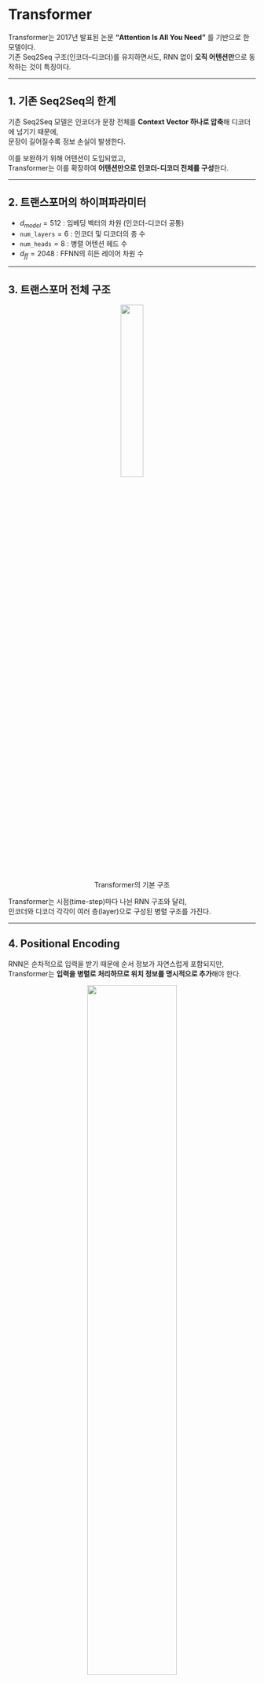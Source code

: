 # Transformer

Transformer는 2017년 발표된 논문 **“Attention Is All You Need”** 를 기반으로 한 모델이다.  
기존 Seq2Seq 구조(인코더–디코더)를 유지하면서도, RNN 없이 **오직 어텐션만**으로 동작하는 것이 특징이다.

---

## 1. 기존 Seq2Seq의 한계

기존 Seq2Seq 모델은 인코더가 문장 전체를 **Context Vector 하나로 압축**해 디코더에 넘기기 때문에,  
문장이 길어질수록 정보 손실이 발생한다.

이를 보완하기 위해 어텐션이 도입되었고,  
Transformer는 이를 확장하여 **어텐션만으로 인코더-디코더 전체를 구성**한다.

---

## 2. 트랜스포머의 하이퍼파라미터

- $d_{model} = 512$ : 임베딩 벡터의 차원 (인코더-디코더 공통)
- $\texttt{num_layers} = 6$ : 인코더 및 디코더의 층 수
- $\texttt{num_heads} = 8$ : 병렬 어텐션 헤드 수
- $d_{ff} = 2048$ : FFNN의 히든 레이어 차원 수

---

## 3. 트랜스포머 전체 구조

<div style="text-align: center;">
  <img src="./01.png" style="width:30%;"><br>
  <span>Transformer의 기본 구조</span>
</div>

Transformer는 시점(time-step)마다 나뉜 RNN 구조와 달리,  
인코더와 디코더 각각이 여러 층(layer)으로 구성된 병렬 구조를 가진다.

---

## 4. Positional Encoding

RNN은 순차적으로 입력을 받기 때문에 순서 정보가 자연스럽게 포함되지만,  
Transformer는 **입력을 병렬로 처리하므로 위치 정보를 명시적으로 추가**해야 한다.

<div style="text-align: center;">
  <img src="./02.png" style="width:60%;"><br>
  <span>위치 정보 인코딩 방식</span>
</div>

### 4.1 인코딩 공식

<div style="text-align: center;">
$PE_{(pos, 2i)} = \sin \left( \frac{pos}{10000^{2i / d_{model}}} \right)$,  
$PE_{(pos, 2i+1)} = \cos \left( \frac{pos}{10000^{2i / d_{model}}} \right)$
</div>

사인/코사인은 주기 함수이므로, **상대적인 위치 정보를 자연스럽게 표현**할 수 있다.

<div style="text-align: center;">
  <img src="./03.png" style="width:40%;"><br>
</div>

<div style="text-align: center;">
  <img src="./04.png" style="width:40%;"><br>
  <span>예시: 50단어 × 128차원</span>
</div>

---

## 5. Attention

Transformer에는 총 3가지 어텐션 메커니즘이 존재한다.

<div style="text-align: center;">
  <img src="./05.png" style="width:30%;"><br>
</div>

- **Self-Attention** : Query, Key, Value가 모두 같은 소스 (인코더 또는 디코더 내부)
- **Encoder-Decoder Attention** : Query는 디코더에서, Key/Value는 인코더에서 생성

<div style="text-align: center;">
  <img src="./06.png" style="width:50%;"><br>
  <span>어텐션 종류별 흐름</span>
</div>

---

## 6. Self-Attention의 구조

### 6.1 Q, K, V의 정의

- 기존 Seq2Seq:
  - Query: 디코더의 특정 시점 출력
  - Key/Value: 인코더의 전체 은닉 상태

- Transformer:
  - Query, Key, Value 모두: **입력 문장의 각 단어 벡터**

<div style="text-align: center;">
  <img src="./07.png" style="width:40%;"><br>
</div>

---

### 6.2 Q, K, V 만들기

<div style="text-align: center;">
  <img src="./08.png" style="width:30%;"><br>
</div>

입력 임베딩에 선형 변환을 적용하여 Q, K, V를 생성한다.

---

### 6.3 Scaled Dot-Product Attention

- Q와 K의 내적 → **Attention Score**
- Score에 softmax → **Attention Weight (확률 분포)**
- Weight와 V의 가중합 → **Attention Output**

<div style="text-align: center;">
  <img src="./09.png" style="width:30%;"><br>
</div>

<div style="text-align: center;">
  <img src="./10.png" style="width:30%;"><br>
</div>

**Scaling ($\sqrt{d_k}$)** 은 차원이 클수록 score가 커지는 문제를 방지하여  
softmax의 gradient 소실을 막는다.

<div style="text-align: center;">
$Attention(Q, K, V) = \text{softmax}\left( \frac{QK^T}{\sqrt{d_k}} \right) V$
</div>

---

### 6.4 Multi-Head Attention

- 여러 개의 Head에서 Q, K, V를 각각 다른 파라미터로 projection하여 Attention 수행
- 결과를 concat 후, 선형 변환 $W^O$를 통해 $d_{model}$ 차원으로 맞춤

<div style="text-align: center;">
  <img src="./14.png" style="width:40%;"><br>
</div>

<div style="text-align: center;">
  <img src="./15.png" style="width:20%;"><br>
</div>

<div style="text-align: center;">
  <img src="./16.png" style="width:30%;"><br>
  <span>최종 출력: $(\texttt{seq_len}, d_{model})$</span>
</div>

---

## 7. Position-wise Feed Forward Neural Network (FFNN)

Attention은 선형 조합만 처리할 수 있으므로, 비선형 표현 학습을 위해  
각 위치마다 같은 구조의 FFNN을 독립적으로 적용한다.

<div style="text-align: center;">
  <img src="./17.png" style="width:60%;"><br>
</div>

<div style="text-align: center;">
  <img src="./18.png" style="width:20%;"><br>
  <span>$FFNN(x) = \max(0, xW_1 + b_1) W_2 + b_2$</span>
</div>

---

## 8. 디코더 구조

### 8.1 Look-Ahead Mask

디코더는 미래 단어를 보면 안 되기 때문에,  
**학습 시에도 뒤 단어를 마스킹하여 순차적으로 학습**하게 한다.

<div style="text-align: center;">
  <img src="./19.png" style="width:30%;"><br>
</div>

<div style="text-align: center;">
  <img src="./20.png" style="width:20%;"><br>
</div>

즉, 디코더가 미래 단어를 보지 못하게 하여  
**앞 단어만 보고 다음 단어를 예측**하게 만드는 것이 핵심이다.

---

### 8.2 Encoder-Decoder Attention

디코더의 두 번째 서브층에서는  
지금까지 생성한 단어들을 바탕으로 인코더 출력을 참조한다.

- Query: 디코더의 출력
- Key/Value: 인코더의 출력

---

## 9. Residual Connection & Layer Normalization

Transformer의 모든 서브층(Self-Attention, FFNN 등)은 다음과 같은 구조를 따른다:

<div style="text-align: center;">
$ \text{LayerNorm}(x + \text{Sublayer}(x)) $
</div>

이 구조는 **Gradient 흐름을 안정화**시키고, **학습 수렴 속도를 높인다.**

---

## 🔗 Reference

- https://arxiv.org/abs/1706.03762  
- https://wikidocs.net/31379
